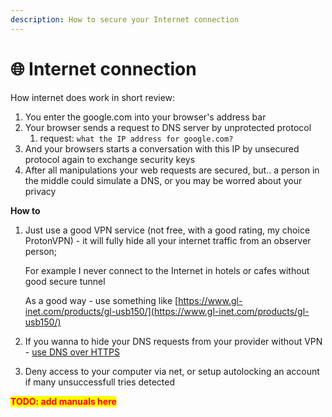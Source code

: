 ```yaml
---
description: How to secure your Internet connection
---
```


# 🌐 Internet connection

How internet does work in short review:

1. You enter the google.com into your browser's address bar
2. Your browser sends a request to DNS server by unprotected protocol
   1. request: `what the IP address for google.com?`
3. And your browsers starts a conversation with this IP by unsecured protocol again to exchange security keys
4. After all manipulations your web requests are secured, but.. a person in the middle could simulate a DNS, or you may be worred about your privacy

**How to**

1.  Just use a good VPN service (not free, with a good rating, my choice ProtonVPN) - it will fully hide all your internet traffic from an observer person;

    For example I never connect to the Internet in hotels or cafes without good secure tunnel

    As a good way - use something like [https://www.gl-inet.com/products/gl-usb150/](https://www.gl-inet.com/products/gl-usb150/)
2. If you wanna to hide your DNS requests from your provider without VPN - [use DNS over HTTPS](https://developers.cloudflare.com/1.1.1.1/encryption/dns-over-https/encrypted-dns-browsers/)
3. Deny access to your computer via net, or setup autolocking an account if many unsuccessfull tries detected

<mark style="color:red;">**TODO: add manuals here**</mark>

